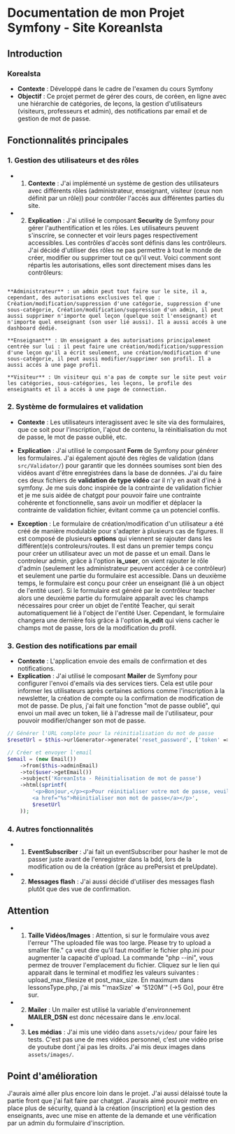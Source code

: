 # Documentation de mon Projet Symfony - Site KoreanIsta

## Introduction

### KoreaIsta

  - **Contexte** : Développé dans le cadre de l'examen du cours Symfony
  - **Objectif** : Ce projet permet de gérer des cours, de coréen, en ligne avec une hiérarchie de catégories, de leçons, la gestion d'utilisateurs (visiteurs, professeurs et admin), des notifications par email et de gestion de mot de passe. 

## Fonctionnalités principales

### 1. Gestion des utilisateurs et des rôles
  - 1. **Contexte** : J'ai implémenté un système de gestion des utilisateurs avec différents rôles (administrateur, enseignant, visiteur (ceux non définit par un rôle)) pour contrôler l'accès aux différentes parties du site.
  - 2. **Explication** : J'ai utilisé le composant **Security** de Symfony pour gérer l'authentification et les rôles. Les utilisateurs peuvent s'inscrire, se connecter et voir leurs pages respectivement accessibles. Les contrôles d'accès sont définis dans les contrôleurs. J'ai décidé d'utiliser des rôles ne pas permettre à tout le monde de créer, modifier ou supprimer tout ce qu'il veut. 
  Voici comment sont répartis les autorisations, elles sont directement mises dans les contrôleurs:

  ```php

  ```

    **Administrateur** : un admin peut tout faire sur le site, il a, cependant, des autorisations exclusives tel que : Création/modification/suppression d'une catégorie, suppression d'une sous-catégorie, Création/modification/suppression d'un admin, il peut aussi supprimer n'importe quel leçon (quelque soit l'enseignant) et n'importe quel enseignant (son user lié aussi). Il a aussi accés à une dashboard dédié.

    **Enseignant** : Un enseignant a des autorisations principalement centrée sur lui : il peut faire une création/modification/suppression d'une leçon qu'il a écrit seulement, une création/modification d'une sous-catégorie, il peut aussi modifier/supprimer son profil. Il a aussi accés à une page profil.

    **Visiteur** : Un visiteur qui n'a pas de compte sur le site peut voir les catégories, sous-catégories, les leçons, le profile des enseignants et il a accés à une page de connection.

### 2. Système de formulaires et validation
  - **Contexte** : Les utilisateurs interagissent avec le site via des formulaires, que ce soit pour l'inscription, l'ajout de contenu, la réinitialisation du mot de passe, le mot de passe oublié, etc.
  - **Explication** : J'ai utilisé le composant **Form** de Symfony pour générer les formulaires. J'ai également ajouté des règles de validation (dans `src/Validator/`) pour garantir que les données soumises sont bien des vidéos avant d'être enregistrées dans la base de données. J'ai du faire ces deux fichiers de **validation de type vidéo** car il n'y en avait d'iné à symfony. Je me suis donc inspirée de la contrainte de validation fichier et je me suis aidée de chatgpt pour pouvoir faire une contrainte cohérente et fonctionnelle, sans avoir un modifier et déplacer la contrainte de validation fichier, évitant comme ça un potenciel conflis.

  - **Exception** : Le formulaire de création/modification d'un utilisateur a été créé de manière modulable pour s'adapter à plusieurs cas de figures. Il est composé de plusieurs **options** qui viennent se rajouter dans les différent(e)s controleurs/routes. Il est dans un premier temps conçu pour créer un utilisateur avec un mot de passe et un email. Dans le controleur admin, grâce à l'option **is_user**, on vient rajouter le rôle d'admin (seulement les administrateur peuvent accéder à ce contrôleur) et seulement une partie du formulaire est accessible. Dans un deuxième temps, le formulaire est conçu pour créer un enseignant (lié à un object de l'entité user). Si le formulaire est généré par le contrôleur teacher alors une deuxième partie du formulaire apparaît avec les champs nécessaires pour créer un objet de l'entité Teacher, qui serait automatiquement lié à l'object de l'entité User. Cependant, le formulaire changera une dernière fois grâce à l'option **is_edit** qui viens cacher le champs mot de passe, lors de la modification du profil.

### 3. Gestion des notifications par email
  - **Contexte** : L'application envoie des emails de confirmation et des notifications.
  - **Explication** : J'ai utilisé le composant **Mailer** de Symfony pour configurer l'envoi d'emails via des services tiers. Cela est utile pour informer les utilisateurs après certaines actions comme l'inscription à la newsletter, la création de compte ou la confirmation de modification de mot de passe. De plus, j'ai fait une fonction "mot de passe oublié", qui envoi un mail avec un token, lié à l'adresse mail de l'utilisateur, pour pouvoir modifier/changer son mot de passe.

```php
// Générer l'URL complète pour la réinitialisation du mot de passe
$resetUrl = $this->urlGenerator->generate('reset_password', ['token' => $resetToken], UrlGeneratorInterface::ABSOLUTE_URL);

// Créer et envoyer l'email
$email = (new Email())
    ->from($this->adminEmail)
    ->to($user->getEmail())
    ->subject('KoreanIsta - Réinitialisation de mot de passe')
    ->html(sprintf(
        '<p>Bonjour,</p><p>Pour réinitialiser votre mot de passe, veuillez cliquer sur le lien suivant : 
        <a href="%s">Réinitialiser mon mot de passe</a></p>',
        $resetUrl
    ));
```
### 4. Autres fonctionnalités

  - 1. **EventSubscriber** : J'ai fait un eventSubscriber pour hasher le mot de passer juste avant de l'enregistrer dans la bdd, lors de la modification ou de la création (grâce au prePersist et preUpdate).
  - 2. **Messages flash** : J'ai aussi décidé d'utiliser des messages flash plutôt que des vue de confirmation.

## Attention

  - 1. **Taille Vidéos/Images** : Attention, si sur le formulaire vous avez l'erreur "The uploaded file was too large. Please try to upload a smaller file." ça veut dire qu'il faut modifier le fichier php.ini pour augmenter la capacité d'upload. La commande "php --ini", vous permez de trouver l'emplacement du fichier. Cliquez sur le lien qui apparait dans le terminal et modifiez les valeurs suivantes : upload_max_filesize et post_max_size. En maximum dans lessonsType.php, j'ai mis "'maxSize' => '5120M'" (->5 Go), pour être sur.
  - 2. **Mailer** : Un mailer est utilisé la variable d'environnement **MAILER_DSN** est donc nécessaire dans le .env.local.
  - 3. **Les médias** : J'ai mis une vidéo dans `assets/video/` pour faire les tests. C'est pas une de mes vidéos personnel, c'est une vidéo prise de youtube dont j'ai pas les droits. J'ai mis deux images dans `assets/images/`.

## Point d'amélioration

J'aurais aimé aller plus encore loin dans le projet. J'ai aussi délaissé toute la partie front que j'ai fait faire par chatgpt. J'aurais aimé pouvoir mettre en place plus de sécurity, quand à la création (inscription) et la gestion des enseignants, avec une mise en attente de la demande et une vérification par un admin du formulaire d'inscription.



